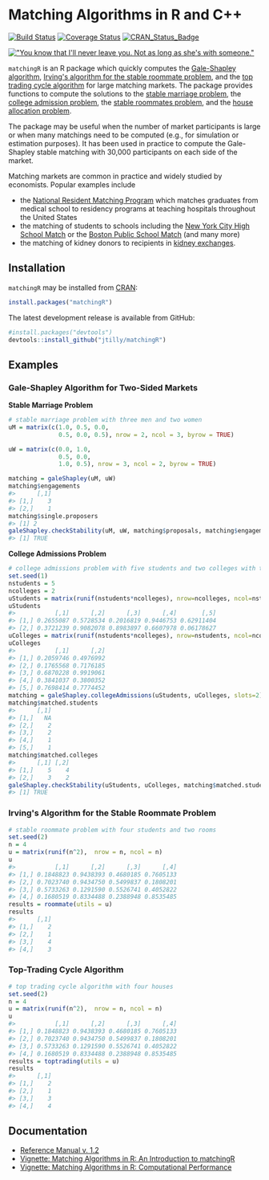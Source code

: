 Matching Algorithms in R and C++
===============
[![Build Status](https://travis-ci.org/jtilly/matchingR.png)](https://travis-ci.org/jtilly/matchingR) 
[![Coverage Status](https://coveralls.io/repos/jtilly/matchingR/badge.svg?branch=master)](https://coveralls.io/r/jtilly/matchingR?branch=master)
[![CRAN_Status_Badge](http://www.r-pkg.org/badges/version/matchingR)](http://cran.r-project.org/package=matchingR)


[!["You know that I'll never leave you. Not as long as she's with someone."](http://imgs.xkcd.com/comics/all_the_girls.png)](http://xkcd.com/770/ "You know that I'll never leave you. Not as long as she's with someone.")


`matchingR` is an R package which quickly computes the [Gale-Shapley algorithm](http://www.jstor.org/stable/2312726), [Irving's algorithm for the stable roommate problem](http://www.sciencedirect.com/science/article/pii/0196677485900331), and the [top trading cycle algorithm](http://pareto.uab.es/jmasso/pdf/ShapleyScarfJME1974.pdf) for large matching markets. The package provides functions to compute the solutions to the
  [stable marriage problem](http://en.wikipedia.org/wiki/Stable_matching), the
  [college admission problem](http://en.wikipedia.org/wiki/Hospital_resident), the
  [stable roommates problem](http://en.wikipedia.org/wiki/Stable_roommates_problem), and the
  [house allocation problem](http://web.stanford.edu/~niederle/HouseAllocation.pdf).
  
The package may be useful when the number of market participants is large or when many matchings need to be computed (e.g., for simulation or estimation purposes). It has been used in practice to compute the Gale-Shapley stable matching with 30,000 participants on each side of the market.

Matching markets are common in practice and widely studied by economists. Popular examples include

 * the [National Resident Matching Program](http://www.nrmp.org/) which matches graduates from medical school to residency programs at teaching hospitals throughout the United States
 * the matching of students to schools including the [New York City High School Match](http://www.jstor.org/stable/4132848) or the [Boston Public School Match](http://www.jstor.org/stable/4132849) (and many more)
 * the matching of kidney donors to recipients in [kidney exchanges](http://www.jstor.org/stable/4132851).

Installation
------------

`matchingR` may be installed from [CRAN](http://cran.r-project.org/package=matchingR):
```R
install.packages("matchingR")
```
The latest development release is available from GitHub:
```R
#install.packages("devtools")
devtools::install_github("jtilly/matchingR")
```

## Examples

### Gale-Shapley Algorithm for Two-Sided Markets

**Stable Marriage Problem**
``` r
# stable marriage problem with three men and two women
uM = matrix(c(1.0, 0.5, 0.0,
              0.5, 0.0, 0.5), nrow = 2, ncol = 3, byrow = TRUE)

uW = matrix(c(0.0, 1.0,
              0.5, 0.0,
              1.0, 0.5), nrow = 3, ncol = 2, byrow = TRUE)

matching = galeShapley(uM, uW)
matching$engagements
#>      [,1]
#> [1,]    3
#> [2,]    1
matching$single.proposers
#> [1] 2
galeShapley.checkStability(uM, uW, matching$proposals, matching$engagements)
#> [1] TRUE
```

**College Admissions Problem**
``` r
# college admissions problem with five students and two colleges with two slots each
set.seed(1)
nstudents = 5
ncolleges = 2
uStudents = matrix(runif(nstudents*ncolleges), nrow=ncolleges, ncol=nstudents)
uStudents
#>           [,1]      [,2]      [,3]      [,4]       [,5]
#> [1,] 0.2655087 0.5728534 0.2016819 0.9446753 0.62911404
#> [2,] 0.3721239 0.9082078 0.8983897 0.6607978 0.06178627
uColleges = matrix(runif(nstudents*ncolleges), nrow=nstudents, ncol=ncolleges)
uColleges
#>           [,1]      [,2]
#> [1,] 0.2059746 0.4976992
#> [2,] 0.1765568 0.7176185
#> [3,] 0.6870228 0.9919061
#> [4,] 0.3841037 0.3800352
#> [5,] 0.7698414 0.7774452
matching = galeShapley.collegeAdmissions(uStudents, uColleges, slots=2)
matching$matched.students
#>      [,1]
#> [1,]   NA
#> [2,]    2
#> [3,]    2
#> [4,]    1
#> [5,]    1
matching$matched.colleges
#>      [,1] [,2]
#> [1,]    5    4
#> [2,]    3    2
galeShapley.checkStability(uStudents, uColleges, matching$matched.students, matching$matched.colleges)
#> [1] TRUE
```

### Irving's Algorithm for the Stable Roommate Problem
``` r
# stable roommate problem with four students and two rooms
set.seed(2)
n = 4
u = matrix(runif(n^2),  nrow = n, ncol = n)
u
#>           [,1]      [,2]      [,3]      [,4]
#> [1,] 0.1848823 0.9438393 0.4680185 0.7605133
#> [2,] 0.7023740 0.9434750 0.5499837 0.1808201
#> [3,] 0.5733263 0.1291590 0.5526741 0.4052822
#> [4,] 0.1680519 0.8334488 0.2388948 0.8535485
results = roommate(utils = u)
results
#>      [,1]
#> [1,]    2
#> [2,]    1
#> [3,]    4
#> [4,]    3
```

### Top-Trading Cycle Algorithm
``` r
# top trading cycle algorithm with four houses
set.seed(2)
n = 4
u = matrix(runif(n^2),  nrow = n, ncol = n)
u
#>           [,1]      [,2]      [,3]      [,4]
#> [1,] 0.1848823 0.9438393 0.4680185 0.7605133
#> [2,] 0.7023740 0.9434750 0.5499837 0.1808201
#> [3,] 0.5733263 0.1291590 0.5526741 0.4052822
#> [4,] 0.1680519 0.8334488 0.2388948 0.8535485
results = toptrading(utils = u)
results
#>      [,1]
#> [1,]    2
#> [2,]    1
#> [3,]    3
#> [4,]    4
```

## Documentation
* [Reference Manual v. 1.2](http://jtilly.io/matchingR/matchingR-documentation.pdf "Computing Stable Matchings in R: Reference Manual for matchingR 1.2")
* [Vignette: Matching Algorithms in R: An Introduction to matchingR](https://cran.r-project.org/web/packages/matchingR/vignettes/matchingR-intro.html "Matching Algorithms in R: An Introduction to matchingR")
* [Vignette: Matching Algorithms in R: Computational Performance](https://cran.r-project.org/web/packages/matchingR/vignettes/matchingR-performance.html "Matching Algorithms in R: Computational Performance")
